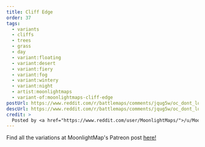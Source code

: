```yaml
---
title: Cliff Edge
order: 37
tags:
  - variants
  - cliffs
  - trees
  - grass
  - day
  - variant:floating
  - variant:desert
  - variant:fiery
  - variant:fog
  - variant:wintery
  - variant:night
  - artist:moonlightmaps
  - variant-of:moonlightmaps-cliff-edge
postUrl: https://www.reddit.com/r/battlemaps/comments/jqug5w/oc_dont_look_down_cliff_edge_20x32/
descUrl: https://www.reddit.com/r/battlemaps/comments/jqug5w/oc_dont_look_down_cliff_edge_20x32/gbpd05r/
credit: >
  Posted by <a href="https://www.reddit.com/user/MoonlightMaps/">/u/MoonlightMaps</a> to <a href="https://www.reddit.com/r/battlemaps/">/r/battlemaps</a> in Nov, 2020. <br/> Please support the artist on <a href="https://www.patreon.com/Moonlightmaps">Patreon</a>, as well as follow them on <a href="https://twitter.com/_MoonlightMaps">Twitter</a>, <a href="https://www.instagram.com/_moonlightmaps/">Instagram</a>, and <a href="https://www.facebook.com/MoonlightMapsHQ/">Facebook</a>
---
```

Find all the variations at MoonlightMap's Patreon post <a href="https://www.patreon.com/posts/cliff-edge-43640015" title="Cliff Edge by MoonlightMaps on Patreon">here!</a>
